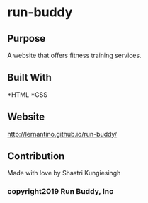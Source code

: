 # run-buddy

## Purpose
A website that offers fitness training services.

## Built With
*HTML
*CSS

## Website
http://lernantino.github.io/run-buddy/

## Contribution
Made with love by Shastri Kungiesingh

### copyright2019 Run Buddy, Inc
